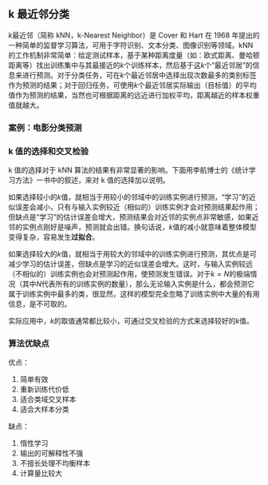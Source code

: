 ## k 最近邻分类

$k$最近邻（简称 kNN，k-Nearest Neighbor）是 Cover 和 Hart 在 1968 年提出的一种简单的监督学习算法，可用于字符识别、文本分类、图像识别等领域。kNN 的工作机制非常简单：给定测试样本，基于某种距离度量（如：欧式距离、曼哈顿距离等）找出训练集中与其最接近的$k$个训练样本，然后基于这$k$个“最近邻居”的信息来进行预测。对于分类任务，可在$k$个最近邻居中选择出现次数最多的类别标签作为预测的结果；对于回归任务，可使用$k$个最近邻居实际输出（目标值）的平均值作为预测的结果，当然也可根据距离的远近进行加权平均，距离越近的样本权重值就越大。

### 案例：电影分类预测

### k 值的选择和交叉检验

k 值的选择对于 kNN 算法的结果有非常显著的影响。下面用李航博士的《统计学习方法》一书中的叙述，来对 k 值的选择加以说明。

如果选择较小的$k$值，就相当于用较小的邻域中的训练实例进行预测，“学习”的近似误差会减小，只有与输入实例较近（相似的）训练实例才会对预测结果起作用；但缺点是“学习”的估计误差会增大，预测结果会对近邻的实例点非常敏感，如果近邻的实例点刚好是噪声，预测就会出错。换句话说，$k$值的减小就意味着整体模型变得复杂，容易发生**过拟合**。

如果选择较大的$k$值，就相当于用较大的邻域中的训练实例进行预测，其优点是可减少学习的估计误差，但缺点是学习的近似误差会增大。这时，与输入实例较远（不相似的）训练实例也会对预测起作用，使预测发生错误。对于$k=N$的极端情况（其中$N$代表所有的训练实例的数量），那么无论输入实例是什么，都会预测它属于训练实例中最多的类，很显然，这样的模型完全忽略了训练实例中大量的有用信息，是不可取的。

实际应用中，$k$的取值通常都比较小，可通过交叉检验的方式来选择较好的$k$值。

### 算法优缺点

优点：

1. 简单有效
2. 重新训练代价低
3. 适合类域交叉样本
4. 适合大样本分类

缺点：

1. 惰性学习
2. 输出的可解释性不强
3. 不擅长处理不均衡样本
4. 计算量比较大
